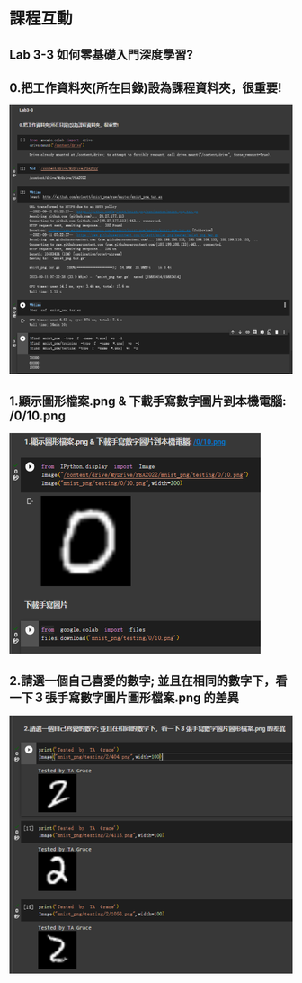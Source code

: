 # 課程互動

## Lab 3-3 如何零基礎入門深度學習?

## 0.把工作資料夾(所在目錄)設為課程資料夾，很重要!
![330](https://github.com/Allson-TA/-H1340010-/blob/main/Photo/Quiz330.png)

## 1.顯示圖形檔案.png & 下載手寫數字圖片到本機電腦: /0/10.png
![331](https://github.com/Allson-TA/-H1340010-/blob/main/Photo/Quiz331.png)

## 2.請選一個自己喜愛的數字; 並且在相同的數字下，看一下３張手寫數字圖片圖形檔案.png 的差異
![332](https://github.com/Allson-TA/-H1340010-/blob/main/Photo/Quiz332.png)

